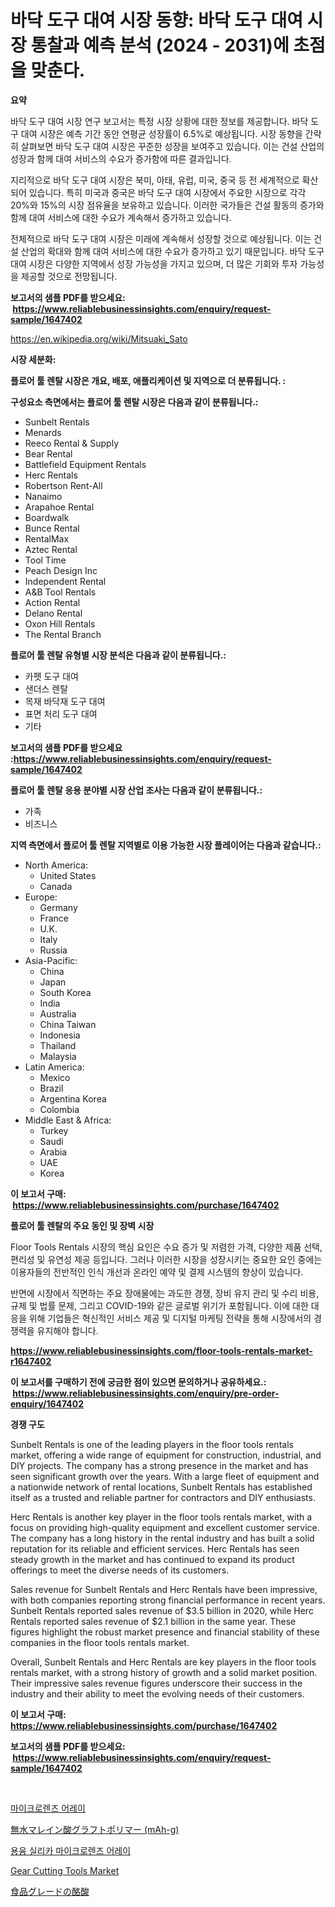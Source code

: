 <p><h1>바닥 도구 대여 시장 동향: 바닥 도구 대여 시장 통찰과 예측 분석 (2024 - 2031)에 초점을 맞춘다.</h1></p><p><strong>요약</strong></p>
<p><p>바닥 도구 대여 시장 연구 보고서는 특정 시장 상황에 대한 정보를 제공합니다. 바닥 도구 대여 시장은 예측 기간 동안 연평균 성장률이 6.5%로 예상됩니다. 시장 동향을 간략히 살펴보면 바닥 도구 대여 시장은 꾸준한 성장을 보여주고 있습니다. 이는 건설 산업의 성장과 함께 대여 서비스의 수요가 증가함에 따른 결과입니다.</p><p>지리적으로 바닥 도구 대여 시장은 북미, 아태, 유럽, 미국, 중국 등 전 세계적으로 확산되어 있습니다. 특히 미국과 중국은 바닥 도구 대여 시장에서 주요한 시장으로 각각 20%와 15%의 시장 점유율을 보유하고 있습니다. 이러한 국가들은 건설 활동의 증가와 함께 대여 서비스에 대한 수요가 계속해서 증가하고 있습니다.</p><p>전체적으로 바닥 도구 대여 시장은 미래에 계속해서 성장할 것으로 예상됩니다. 이는 건설 산업의 확대와 함께 대여 서비스에 대한 수요가 증가하고 있기 때문입니다. 바닥 도구 대여 시장은 다양한 지역에서 성장 가능성을 가지고 있으며, 더 많은 기회와 투자 가능성을 제공할 것으로 전망됩니다.</p></p>
<p><strong>보고서의 샘플 PDF를 받으세요: &nbsp;<a href="https://www.reliablebusinessinsights.com/enquiry/request-sample/1647402">https://www.reliablebusinessinsights.com/enquiry/request-sample/1647402</a></strong></p>
<p><a href="https://en.wikipedia.org/wiki/Mitsuaki_Sato">https://en.wikipedia.org/wiki/Mitsuaki_Sato</a></p>
<p><strong>시장 세분화:</strong></p>
<p><strong> 플로어 툴 렌탈 시장은 개요, 배포, 애플리케이션 및 지역으로 더 분류됩니다. :</strong></p>
<p><strong>구성요소 측면에서는 플로어 툴 렌탈 시장은 다음과 같이 분류됩니다.:</strong></p>
<p><ul><li>Sunbelt Rentals</li><li>Menards</li><li>Reeco Rental & Supply</li><li>Bear Rental</li><li>Battlefield Equipment Rentals</li><li>Herc Rentals</li><li>Robertson Rent-All</li><li>Nanaimo</li><li>Arapahoe Rental</li><li>Boardwalk</li><li>Bunce Rental</li><li>RentalMax</li><li>Aztec Rental</li><li>Tool Time</li><li>Peach Design Inc</li><li>Independent Rental</li><li>A&B Tool Rentals</li><li>Action Rental</li><li>Delano Rental</li><li>Oxon Hill Rentals</li><li>The Rental Branch</li></ul></p>
<p><strong> 플로어 툴 렌탈 유형별 시장 분석은 다음과 같이 분류됩니다.:</strong></p>
<p><ul><li>카펫 도구 대여</li><li>샌더스 렌탈</li><li>목재 바닥재 도구 대여</li><li>표면 처리 도구 대여</li><li>기타</li></ul></p>
<p><strong>보고서의 샘플 PDF를 받으세요 :<a href="https://www.reliablebusinessinsights.com/enquiry/request-sample/1647402">https://www.reliablebusinessinsights.com/enquiry/request-sample/1647402</a></strong></p>
<p><strong> 플로어 툴 렌탈 응용 분야별 시장 산업 조사는 다음과 같이 분류됩니다.:</strong></p>
<p><ul><li>가족</li><li>비즈니스</li></ul></p>
<p><strong>지역 측면에서 플로어 툴 렌탈 지역별로 이용 가능한 시장 플레이어는 다음과 같습니다.:</strong></p>
<p><ul>
    <li>
        North America:
        <ul>
            <li>United States</li>
            <li>Canada</li>
        </ul>
    </li>
    <li>
        Europe:
        <ul>
            <li>Germany</li>
            <li>France</li>
            <li>U.K.</li>
            <li>Italy</li>
            <li>Russia</li>
        </ul>
    </li>
    <li>
        Asia-Pacific:
        <ul>
            <li>China</li>
            <li>Japan</li>
            <li>South Korea</li>
            <li>India</li>
            <li>Australia</li>
            <li>China Taiwan</li>
            <li>Indonesia</li>
            <li>Thailand</li>
            <li>Malaysia</li>
        </ul>
    </li>
    <li>
        Latin America:
        <ul>
            <li>Mexico</li>
            <li>Brazil</li>
            <li>Argentina Korea</li>
            <li>Colombia</li>
        </ul>
    </li>
    <li>
        Middle East & Africa:
        <ul>
            <li>Turkey</li>
            <li>Saudi</li>
            <li>Arabia</li>
            <li>UAE</li>
            <li>Korea</li>
        </ul>
    </li>
    </ul></p>
<p><strong>이 보고서 구매: &nbsp;<a href="https://www.reliablebusinessinsights.com/purchase/1647402">https://www.reliablebusinessinsights.com/purchase/1647402</a></strong></p>
<p><strong>플로어 툴 렌탈의 주요 동인 및 장벽 시장</strong></p>
<p><p>Floor Tools Rentals 시장의 핵심 요인은 수요 증가 및 저렴한 가격, 다양한 제품 선택, 편리성 및 유연성 제공 등입니다. 그러나 이러한 시장을 성장시키는 중요한 요인 중에는 이용자들의 전반적인 인식 개선과 온라인 예약 및 결제 시스템의 향상이 있습니다.</p><p>반면에 시장에서 직면하는 주요 장애물에는 과도한 경쟁, 장비 유지 관리 및 수리 비용, 규제 및 법률 문제, 그리고 COVID-19와 같은 글로벌 위기가 포함됩니다. 이에 대한 대응을 위해 기업들은 혁신적인 서비스 제공 및 디지털 마케팅 전략을 통해 시장에서의 경쟁력을 유지해야 합니다.</p></p>
<p><strong><a href="https://www.reliablebusinessinsights.com/floor-tools-rentals-market-r1647402">https://www.reliablebusinessinsights.com/floor-tools-rentals-market-r1647402</a></strong></p>
<p><strong>이 보고서를 구매하기 전에 궁금한 점이 있으면 문의하거나 공유하세요.: &nbsp;<a href="https://www.reliablebusinessinsights.com/enquiry/pre-order-enquiry/1647402">https://www.reliablebusinessinsights.com/enquiry/pre-order-enquiry/1647402</a></strong></p>
<p><strong>경쟁 구도</strong></p>
<p><p>Sunbelt Rentals is one of the leading players in the floor tools rentals market, offering a wide range of equipment for construction, industrial, and DIY projects. The company has a strong presence in the market and has seen significant growth over the years. With a large fleet of equipment and a nationwide network of rental locations, Sunbelt Rentals has established itself as a trusted and reliable partner for contractors and DIY enthusiasts.</p><p>Herc Rentals is another key player in the floor tools rentals market, with a focus on providing high-quality equipment and excellent customer service. The company has a long history in the rental industry and has built a solid reputation for its reliable and efficient services. Herc Rentals has seen steady growth in the market and has continued to expand its product offerings to meet the diverse needs of its customers.</p><p>Sales revenue for Sunbelt Rentals and Herc Rentals have been impressive, with both companies reporting strong financial performance in recent years. Sunbelt Rentals reported sales revenue of $3.5 billion in 2020, while Herc Rentals reported sales revenue of $2.1 billion in the same year. These figures highlight the robust market presence and financial stability of these companies in the floor tools rentals market.</p><p>Overall, Sunbelt Rentals and Herc Rentals are key players in the floor tools rentals market, with a strong history of growth and a solid market position. Their impressive sales revenue figures underscore their success in the industry and their ability to meet the evolving needs of their customers.</p></p>
<p><strong>이 보고서 구매: &nbsp; <a href="https://www.reliablebusinessinsights.com/purchase/1647402">https://www.reliablebusinessinsights.com/purchase/1647402</a></strong></p>
<p><strong>보고서의 샘플 PDF를 받으세요: &nbsp;<a href="https://www.reliablebusinessinsights.com/enquiry/request-sample/1647402">https://www.reliablebusinessinsights.com/enquiry/request-sample/1647402</a></strong><strong></strong></p>
<p>&nbsp;</p>
<p><p><a href="https://github.com/giancarlo642004/Market-Research-Report-List-2/blob/main/6840935177317.md">마이크로렌즈 어레이</a></p><p><a href="https://github.com/oqoeusbvpadwjs08/Market-Research-Report-List-2/blob/main/4429708164347.md">無水マレイン酸グラフトポリマー (mAh-g)</a></p><p><a href="https://github.com/ZacharyScthmitt4465/Market-Research-Report-List-2/blob/main/8010428177316.md">용융 실리카 마이크로렌즈 어레이</a></p><p><a href="https://github.com/Valeridd446677/Market-Research-Report-List-1/blob/main/gear-cutting-tools-market.md">Gear Cutting Tools Market</a></p><p><a href="https://github.com/KaliMetz2023/Market-Research-Report-List-1/blob/main/7456814164346.md">食品グレードの酪酸</a></p></p>